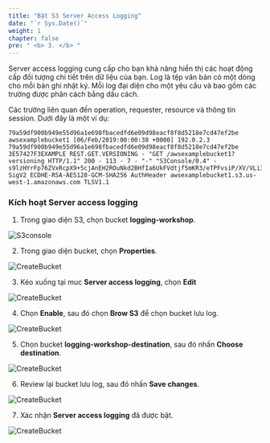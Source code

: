 ```yaml
---
title: "Bật S3 Server Access Logging"
date: "`r Sys.Date()`"
weight: 1
chapter: false
pre: " <b> 3. </b> "
---
```


Server access logging cung cấp cho bạn khả năng hiển thị các hoạt động cấp đối tượng chi tiết trên dữ liệu của bạn. Log là tệp văn bản có một dòng cho mỗi bản ghi nhật ký. Mỗi log đại diện cho một yêu cầu và bao gồm các trường được phân cách bằng dấu cách.

Các trường liên quan đến operation, requester, resource và thông tin session. Dưới đây là một ví dụ:

```
79a59df900b949e55d96a1e698fbacedfd6e09d98eacf8f8d5218e7cd47ef2be awsexamplebucket1 [06/Feb/2019:00:00:38 +0000] 192.0.2.3 79a59df900b949e55d96a1e698fbacedfd6e09d98eacf8f8d5218e7cd47ef2be 3E57427F3EXAMPLE REST.GET.VERSIONING - "GET /awsexamplebucket1?versioning HTTP/1.1" 200 - 113 - 7 - "-" "S3Console/0.4" - s9lzHYrFp76ZVxRcpX9+5cjAnEH2ROuNkd2BHfIa6UkFVdtjf5mKR3/eTPFvsiP/XV/VLi31234= SigV2 ECDHE-RSA-AES128-GCM-SHA256 AuthHeader awsexamplebucket1.s3.us-west-1.amazonaws.com TLSV1.1
```

### Kích hoạt Server access logging

1. Trong giao diện S3, chọn bucket **logging-workshop**.

![S3console](/images/3.connect/30.png)

2. Trong giao diện bucket, chọn **Properties**.

![CreateBucket](/images/3.connect/31.png)

3. Kéo xuống tại muc **Server access logging**, chọn **Edit**

![CreateBucket](/images/3.connect/32.png)

4. Chọn **Enable**, sau đó chọn **Brow S3** để chọn bucket lưu log.

![CreateBucket](/images/3.connect/33.png)

5. Chọn bucket **logging-workshop-destination**, sau đó nhấn **Choose destination**.

![CreateBucket](/images/3.connect/34.png)

6. Review lại bucket lưu log, sau đó nhấn **Save changes**.

![CreateBucket](/images/3.connect/35.png)

7. Xác nhận **Server access logging** đã được bật.

![CreateBucket](/images/3.connect/36.png)
